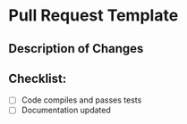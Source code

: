 # Pull Request Template

## Description of Changes

## Checklist:
- [ ] Code compiles and passes tests
- [ ] Documentation updated
